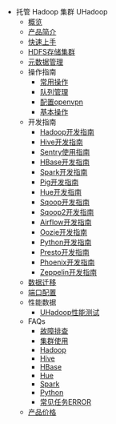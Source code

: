 * 托管 Hadoop 集群 UHadoop
    * [概览](analysis/uhadoop/overview)
    * [产品简介](analysis/uhadoop/intro)
    * [快速上手](analysis/uhadoop/speedstart)
    * [HDFS存储集群](analysis/uhadoop/hdfscluster)
    * [元数据管理](analysis/uhadoop/metadata)
    * 操作指南
        * [常用操作](analysis/uhadoop/operate/general)
        * [队列管理](analysis/uhadoop/operate/config)
        * [配置openvpn](analysis/uhadoop/operate/openvpn)
        * [基本操作](analysis/uhadoop/operate/base)
    * 开发指南
        * [Hadoop开发指南](analysis/uhadoop/developer/hadoopdev)
        * [Hive开发指南](analysis/uhadoop/developer/hivedev)
        * [Sentry使用指南](analysis/uhadoop/developer/sentrydev)
        * [HBase开发指南](analysis/uhadoop/developer/hbasedev)
        * [Spark开发指南](analysis/uhadoop/developer/sparkdev)
        * [Pig开发指南](analysis/uhadoop/developer/pigdev)
        * [Hue开发指南](analysis/uhadoop/developer/huedev)
        * [Sqoop开发指南](analysis/uhadoop/developer/sqoopdev)
        * [Sqoop2开发指南](analysis/uhadoop/developer/sqoop2dev)
        * [Airflow开发指南](analysis/uhadoop/developer/airflowdev)
        * [Oozie开发指南](analysis/uhadoop/developer/ooziedev)
        * [Python开发指南](analysis/uhadoop/developer/pythondev)
        * [Presto开发指南](analysis/uhadoop/developer/prestodev)
        * [Phoenix开发指南](analysis/uhadoop/developer/phoenixdev)
        * [Zeppelin开发指南](analysis/uhadoop/developer/zeppelindev)
    * [数据迁移](analysis/uhadoop/migration)
    * [端口配置](analysis/uhadoop/port)
    * 性能数据
        * [UHadoop性能测试](analysis/uhadoop/testdata/uhadoop)
    * FAQs
        * [故障排查](analysis/uhadoop/user/troubleshooting)
        * [集群使用](analysis/uhadoop/user/general)
        * [Hadoop](analysis/uhadoop/user/hadoop)
        * [Hive](analysis/uhadoop/user/hive)
        * [HBase](analysis/uhadoop/user/hbase)
        * [Hue](analysis/uhadoop/user/hue)
        * [Spark](analysis/uhadoop/user/spark)
        * [Python](analysis/uhadoop/user/python)
        * [常见任务ERROR](analysis/uhadoop/user/error)
    * [产品价格](analysis/uhadoop/price)
        

    









    
   
   
    
        